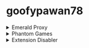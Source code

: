 # goofypawan78

<details><summary>Emerald Proxy</summary>

https://doxr.soundcast.me/

https://schoolfootballteams.ctx.cl/

https://mathisforteachers.ctx.cl/

https://mathisforlosers.ctx.cl/

https://magicintheworld.ctx.cl/
</details>
<details><summary>Phantom Games</summary>

https://legosonfloor.0rg.us

https://the.ucronradio.com

https://please.amirpanah.com/
</details>
<details><summary>Extension Disabler</summary>
 1. Create a bookmark folder and paste the extension page [chrome-extension://EXTENSION ID/manifest.json] lots of times. (About 800 minimum is recommended assuming your Chromebook is average school quality) It is recommended that you add the extension page at the beginning of the folder.

 2. Right click and open all in a new window.

 3. Close the window with all those tabs.
 
 4. Open the folder in a new window again, and Chrome should hang those tabs to take care of the old ones in the background that were just closed. (Equivalent to the duplicate tab step in Bypassi's method)

 5. Flip the Allow access to file URLs switch in the extension settings and then you've bypassed the patch and the exploit is working.

 6. Close everything and you're good to go. If it didn't work, try adjusting the number of tabs being opened.

(credits to 3hk0 on github) 
</details>
